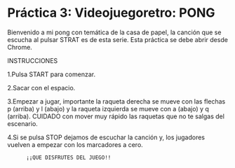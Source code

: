 # Práctica 3: Videojuegoretro: PONG

Bienvenido a mi pong con temática de la casa de papel, la canción que se escucha al pulsar STRAT es de esta serie.
Esta práctica se debe abrir desde Chrome.

INSTRUCCIONES

1.Pulsa START para comenzar.

2.Sacar con el espacio.

3.Empezar a jugar, importante la raqueta derecha se mueve con las flechas p
(arriba) y  l (abajo) y la raqueta izquierda se mueve con a (abajo) y q (arriba).
CUIDADO con mover muy rápido las raquetas que no te salgas del escenario.

4.Si se pulsa STOP dejamos de escuchar la canción y, los jugadores vuelven a
empezar con los marcadores a cero.

          ¡¡QUE DISFRUTES DEL JUEGO!!
